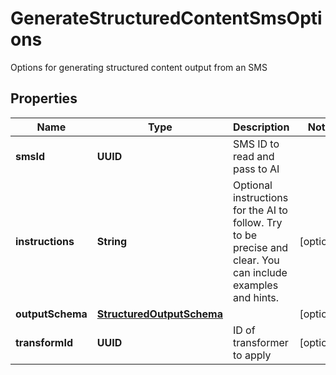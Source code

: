 

# GenerateStructuredContentSmsOptions

Options for generating structured content output from an SMS

## Properties

| Name | Type | Description | Notes |
|------------ | ------------- | ------------- | -------------|
|**smsId** | **UUID** | SMS ID to read and pass to AI |  |
|**instructions** | **String** | Optional instructions for the AI to follow. Try to be precise and clear. You can include examples and hints. |  [optional] |
|**outputSchema** | [**StructuredOutputSchema**](StructuredOutputSchema) |  |  [optional] |
|**transformId** | **UUID** | ID of transformer to apply |  [optional] |



